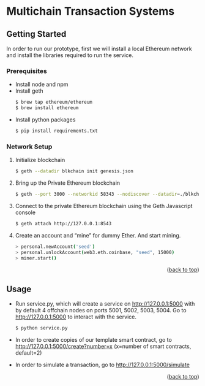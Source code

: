 
<div id="top"></div>

# Multichain Transaction Systems

<!-- GETTING STARTED -->
## Getting Started

In order to run our prototype, first we will install a local Ethereum network and install the libraries required to run the service. 

### Prerequisites
* Install node and npm
* Install geth
  ```sh
  $ brew tap ethereum/ethereum
  $ brew install ethereum
  ```
* Install python packages
  ```sh
  $ pip install requirements.txt
  ```

### Network Setup

1. Initialize blockchain
    ```sh
    $ geth --datadir blkchain init genesis.json
    ```
2. Bring up the Private Ethereum blockchain
   ```sh
   $ geth --port 3000 --networkid 58343 --nodiscover --datadir=./blkchain --maxpeers=0 --http.port 8543 --http.addr 127.0.0.1 --http.corsdomain "*" --http.api "eth,net,web3,personal,miner" --allow-insecure-unlock --http
   ```
3. Connect to the private Ethereum blockchain using the Geth Javascript console
   ```sh
   $ geth attach http://127.0.0.1:8543
   ```
4. Create an account and “mine” for dummy Ether. And start mining.
   ```sh
   > personal.newAccount('seed')
   > personal.unlockAccount(web3.eth.coinbase, "seed", 15000)
   > miner.start()
   ```


<p align="right">(<a href="#top">back to top</a>)</p>



<!-- USAGE EXAMPLES -->
## Usage

- Run service.py, which will create a service on http://127.0.0.1:5000 with by default 4 offchain nodes on ports 5001, 5002, 5003, 5004. Go to http://127.0.0.1:5000 to interact with the service.
   ```sh
   $ python service.py
   ```
- In order to create copies of our template smart contract, go to http://127.0.0.1:5000/create?number=x (x=number of smart contracts, default=2)

- In order to simulate a transaction, go to http://127.0.0.1:5000/simulate



<p align="right">(<a href="#top">back to top</a>)</p>

